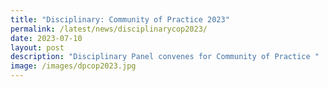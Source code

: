 ```yaml
---
title: "Disciplinary: Community of Practice 2023"
permalink: /latest/news/disciplinarycop2023/
date: 2023-07-10
layout: post
description: "Disciplinary Panel convenes for Community of Practice "
image: /images/dpcop2023.jpg
---
```

